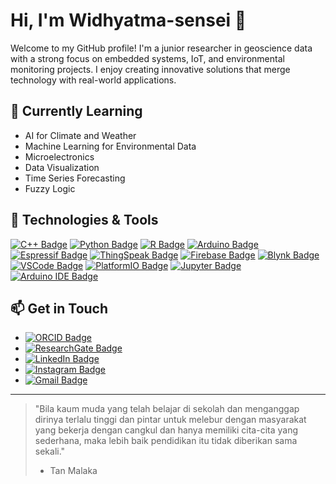 # Hi, I'm Widhyatma-sensei 👋

Welcome to my GitHub profile! I'm a junior researcher in geoscience data with a strong focus on embedded systems, IoT, and environmental monitoring projects. I enjoy creating innovative solutions that merge technology with real-world applications.

## 🌱 Currently Learning

- AI for Climate and Weather
- Machine Learning for Environmental Data
- Microelectronics
- Data Visualization
- Time Series Forecasting
- Fuzzy Logic

## 🔧 Technologies & Tools

[![C++ Badge](https://img.shields.io/badge/-C++-00599C?style=flat&logo=c%2B%2B&logoColor=white)](https://isocpp.org/)
[![Python Badge](https://img.shields.io/badge/-Python-3776AB?style=flat&logo=Python&logoColor=white)](https://www.python.org/)
[![R Badge](https://img.shields.io/badge/-R-276DC3?style=flat&logo=R&logoColor=white)](https://www.r-project.org/)
[![Arduino Badge](https://img.shields.io/badge/-Arduino-00979D?style=flat&logo=Arduino&logoColor=white)](https://www.arduino.cc/)
[![Espressif Badge](https://img.shields.io/badge/-Espressif-E7352C?style=flat&logo=espressif&logoColor=white)](https://www.espressif.com/)
[![ThingSpeak Badge](https://img.shields.io/badge/-ThingSpeak-232F3E?style=flat&logo=mathworks&logoColor=white)](https://thingspeak.com/)
[![Firebase Badge](https://img.shields.io/badge/-Firebase-FFCA28?style=flat&logo=Firebase&logoColor=white)](https://firebase.google.com/)
[![Blynk Badge](https://img.shields.io/badge/-Blynk-0189E2?style=flat&logo=Blynk&logoColor=white)](https://blynk.io/)
[![VSCode Badge](https://img.shields.io/badge/-VSCode-007ACC?style=flat&logo=visual-studio-code&logoColor=white)](https://code.visualstudio.com/)
[![PlatformIO Badge](https://img.shields.io/badge/-PlatformIO-FF7F32?style=flat&logo=PlatformIO&logoColor=white)](https://platformio.org/)
[![Jupyter Badge](https://img.shields.io/badge/-Jupyter-F37626?style=flat&logo=Jupyter&logoColor=white)](https://jupyter.org/)
[![Arduino IDE Badge](https://img.shields.io/badge/-Arduino_IDE-00979D?style=flat&logo=arduino&logoColor=white)](https://www.arduino.cc/en/Main/Software)

## 📫 Get in Touch

- [![ORCID Badge](https://img.shields.io/badge/-ORCID-A6CE39?style=flat&logo=ORCID&logoColor=white&link=https://orcid.org/0000-0002-1025-6929)](https://orcid.org/0000-0002-1025-6929)
- [![ResearchGate Badge](https://img.shields.io/badge/-Evan_Alif_Widhyatma-00CCBB?style=flat&logo=ResearchGate&logoColor=white&link=https://www.researchgate.net/profile/Evan-Alif-Widhyatma)](https://www.researchgate.net/profile/Evan-Alif-Widhyatma)
- [![LinkedIn Badge](https://img.shields.io/badge/-Evan_Alif_Widhyatma-0077B5?style=flat&logo=LinkedIn&logoColor=white&link=https://www.linkedin.com/in/evan-alif-widhyatma-371966180/)](https://www.linkedin.com/in/evan-alif-widhyatma-371966180/)
- [![Instagram Badge](https://img.shields.io/badge/-seismologist113-E1306C?style=flat&logo=Instagram&logoColor=white&link=https://www.instagram.com/seismologist113/)](https://www.instagram.com/seismologist113/)
- [![Gmail Badge](https://img.shields.io/badge/-evanalifwidhyatma@gmail.com-c14438?style=flat&logo=Gmail&logoColor=white&link=mailto:evanalifwidhyatma@gmail.com)](mailto:evanalifwidhyatma@gmail.com)




---

> "Bila kaum muda yang telah belajar di sekolah dan menganggap dirinya terlalu tinggi dan pintar untuk melebur dengan masyarakat yang bekerja dengan cangkul dan hanya memiliki cita-cita yang sederhana, maka lebih baik pendidikan itu tidak diberikan sama sekali."
> - Tan Malaka

